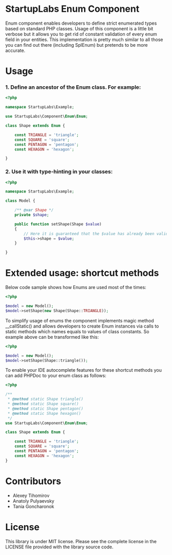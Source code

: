 StartupLabs Enum Component
==========================

Enum component enables developers to define strict enumerated types based on standard PHP classes.
Usage of this component is a little bit verbose but it allows you to get rid of constant validation of every enum field in your entities.
This implementation is pretty much similar to all those you can find out there (including SplEnum) but pretends to be more accurate.


Usage
=====

### 1. Define an ancestor of the Enum class. For example:
```php
<?php

namespace StartupLabs\Example;

use StartupLabs\Component\Enum\Enum;

class Shape extends Enum {

    const TRIANGLE = 'triangle';
    const SQUARE = 'square';
    const PENTAGON = 'pentagon';
    const HEXAGON = 'hexagon';

}
```

### 2. Use it with type-hinting in your classes:
```php
<?php

namespace StartupLabs\Example;

class Model {

    /** @var Shape */
    private $shape;

    public function setShape(Shape $value)
    {
        // Here it is guaranteed that the $value has already been validated
        $this->shape = $value;
    }

}
```

Extended usage: shortcut methods
================================

Below code sample shows how Enums are used most of the times:
```php
<?php

$model = new Model();
$model->setShape(new Shape(Shape::TRIANGLE));
```
To simplify usage of enums the component implements magic method __callStatic() and allows developers to create Enum instances via calls to static methods which names equals to values of class constants.
So example above can be transformed like this:
```php
<?php

$model = new Model();
$model->setShape(Shape::triangle());
```

To enable your IDE autocomplete features for these shortcut methods you can add PHPDoc to your enum class as follows:
```php
<?php

/**
 * @method static Shape triangle()
 * @method static Shape square()
 * @method static Shape pentagon()
 * @method static Shape hexagon()
 */
use StartupLabs\Component\Enum\Enum;

class Shape extends Enum {

    const TRIANGLE = 'triangle';
    const SQUARE = 'square';
    const PENTAGON = 'pentagon';
    const HEXAGON = 'hexagon';
}
```

Contributors
============

* Alexey Tihomirov
* Anatoly Pulyaevsky
* Tania Goncharonok

License
=======

This library is under MIT license. Please see the complete license in the LICENSE file provided with the library source code.
